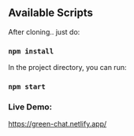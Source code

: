 ## Available Scripts

After cloning.. just do:

### `npm install`

In the project directory, you can run:

### `npm start`

### Live Demo:

https://green-chat.netlify.app/
